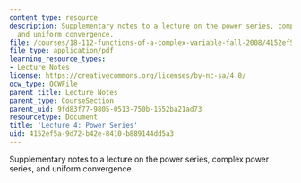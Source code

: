 ```yaml
---
content_type: resource
description: Supplementary notes to a lecture on the power series, complex power series,
  and uniform convergence.
file: /courses/18-112-functions-of-a-complex-variable-fall-2008/4152ef5a9d72b42e8410b889144dd5a3_lecture4.pdf
file_type: application/pdf
learning_resource_types:
- Lecture Notes
license: https://creativecommons.org/licenses/by-nc-sa/4.0/
ocw_type: OCWFile
parent_title: Lecture Notes
parent_type: CourseSection
parent_uid: 9fd83f77-9805-0513-750b-1552ba21ad73
resourcetype: Document
title: 'Lecture 4: Power Series'
uid: 4152ef5a-9d72-b42e-8410-b889144dd5a3
---
```

Supplementary notes to a lecture on the power series, complex power series, and uniform convergence.